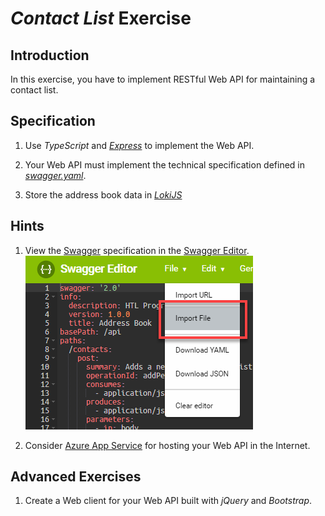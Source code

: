 # *Contact List* Exercise


## Introduction

In this exercise, you have to implement RESTful Web API for maintaining a contact list.


## Specification

1. Use *TypeScript* and [*Express*](https://expressjs.com/) to implement the Web API.

1. Your Web API must implement the technical specification defined in [*swagger.yaml*](swagger.yaml).

1. Store the address book data in [*LokiJS*](http://lokijs.org/)


## Hints

1. View the [Swagger](https://swagger.io/) specification in the [Swagger Editor](https://editor.swagger.io).<br/>
   ![Swagger Editor](swagger-editor.png)

1. Consider [Azure App Service](https://docs.microsoft.com/en-us/azure/app-service/app-service-web-tutorial-rest-api#createapiapp) for hosting your Web API in the Internet.

## Advanced Exercises

1. Create a Web client for your  Web API built with *jQuery* and *Bootstrap*.
